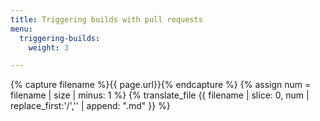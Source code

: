 ```yaml
---
title: Triggering builds with pull requests
menu:
  triggering-builds:
    weight: 3

---
```

{% capture filename %}{{ page.url}}{% endcapture %}
{% assign num = filename | size | minus: 1 %}
{% translate_file {{ filename | slice: 0, num | replace_first:'/','' | append: ".md" }} %}